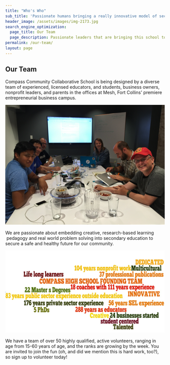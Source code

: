 ```yaml
---
title: "Who's Who"
sub_title: 'Passionate humans bringing a really innovative model of secondary education to Fort Collins!'
header_image: /assets/images/img-2173.jpg
search_engine_optimization:
  page_title: Our Team
  page_description: Passionate leaders that are bringing this school to life.
permalink: /our-team/
layout: page
---
```



## Our Team

Compass Community Collaborative School is being designed by a diverse team of experienced, licensed educators, and students, business owners, nonprofit leaders, and parents in the offices at Mesh, Fort Collins' premiere entrepreneurial business campus.

![](/assets/images/versions/img-1963---x----4032-3024x---.jpg)

We are passionate about embedding creative, research-based learning &nbsp;pedagogy and real world problem solving into secondary education to secure a safe and healthy future for our community.

![](/assets/images/versions/qualifications---x----1242-640x---.jpg)

We have a team of over 50 highly qualified, active volunteers, ranging in age from 15-60 years of age, and the ranks are growing by the week. You are invited to join the fun (oh, and did we mention this is hard work, too?), so sign up to volunteer today!

&nbsp;

&nbsp;

&nbsp;